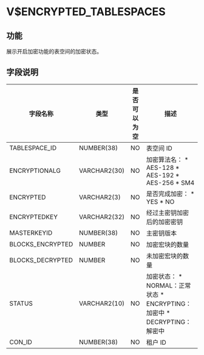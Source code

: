 V$ENCRYPTED_TABLESPACES 
============================================



功能 
-----------------------

展示开启加密功能的表空间的加密状态。

字段说明 
-------------------------



|     **字段名称**     |    **类型**    | **是否可以为空** |                                                                                                          **描述**                                                                                                          |
|------------------|--------------|------------|--------------------------------------------------------------------------------------------------------------------------------------------------------------------------------------------------------------------------|
| TABLESPACE_ID    | NUMBER(38)   | NO         | 表空间 ID                                                                                                                                                                                                                   |
| ENCRYPTIONALG    | VARCHAR2(30) | NO         | 加密算法名： * AES-128   * AES-192   * AES-256   * SM4    |
| ENCRYPTED        | VARCHAR2(3)  | NO         | 是否完成加密： * YES   * NO                                                                                                  |
| ENCRYPTEDKEY     | VARCHAR2(32) | NO         | 经过主密钥加密后的加密密钥                                                                                                                                                                                                            |
| MASTERKEYID      | NUMBER(38)   | NO         | 主密钥版本                                                                                                                                                                                                                    |
| BLOCKS_ENCRYPTED | NUMBER       | NO         | 加密宏块的数量                                                                                                                                                                                                                  |
| BLOCKS_DECRYPTED | NUMBER       | NO         | 未加密宏块的数量                                                                                                                                                                                                                 |
| STATUS           | VARCHAR2(10) | NO         | 加密状态： * NORMAL：正常状态   * ENCRYPTING：加密中   * DECRYPTING：解密中                            |
| CON_ID           | NUMBER(38)   | NO         | 租户 ID                                                                                                                                                                                                                    |



